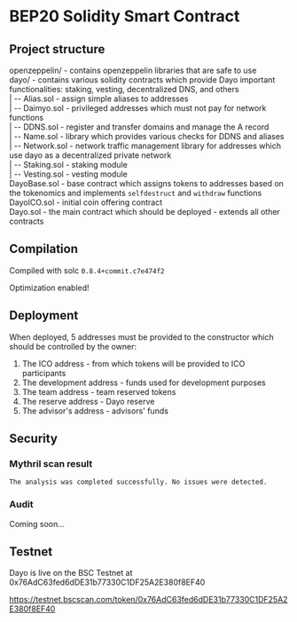 # BEP20 Solidity Smart Contract

## Project structure

openzeppelin/ - contains openzeppelin libraries that are safe to use   
dayo/ - contains various solidity contracts which provide Dayo important functionalities: staking, vesting, decentralized DNS, and others   
|
-- Alias.sol - assign simple aliases to addresses   
|
-- Daimyo.sol - privileged addresses which must not pay for network functions   
|
-- DDNS.sol - register and transfer domains and manage the A record   
|
-- Name.sol - library which provides various checks for DDNS and aliases   
|
-- Network.sol - network traffic management library for addresses which use dayo as a decentralized private network   
|
-- Staking.sol - staking module   
|
-- Vesting.sol - vesting module   
DayoBase.sol - base contract which assigns tokens to addresses based on the tokenomics and implements `selfdestruct` and `withdraw` functions   
DayoICO.sol - initial coin offering contract   
Dayo.sol - the main contract which should be deployed - extends all other contracts   

## Compilation

Compiled with solc `0.8.4+commit.c7e474f2`

Optimization enabled!

## Deployment

When deployed, 5 addresses must be provided to the constructor which should be controlled by the owner:
1. The ICO address - from which tokens will be provided to ICO participants
2. The development address - funds used for development purposes
3. The team address - team reserved tokens
4. The reserve address - Dayo reserve
5. The advisor's address - advisors' funds

## Security

### Mythril scan result

`The analysis was completed successfully. No issues were detected.`

### Audit

Coming soon...

## Testnet

Dayo is live on the BSC Testnet at 0x76AdC63fed6dDE31b77330C1DF25A2E380f8EF40

https://testnet.bscscan.com/token/0x76AdC63fed6dDE31b77330C1DF25A2E380f8EF40
